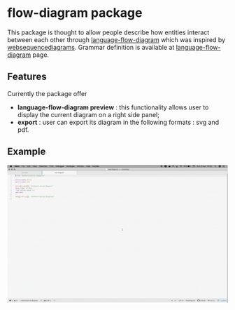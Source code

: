 # flow-diagram package

This package is thought to allow people describe how entities interact between each other through [language-flow-diagram](https://atom.io/packages/language-flow-diagram) which was inspired by
[websequencediagrams](https://www.websequencediagrams.com/). Grammar definition is available at [language-flow-diagram](https://atom.io/packages/language-flow-diagram) page.

## Features

Currently the package offer

- **language-flow-diagram preview** : this functionality allows user to display the current diagram on a right side panel;
- **export** : user can export its diagram in the following formats : svg and pdf.

## Example

![A screenshot of your package](./first.gif)
